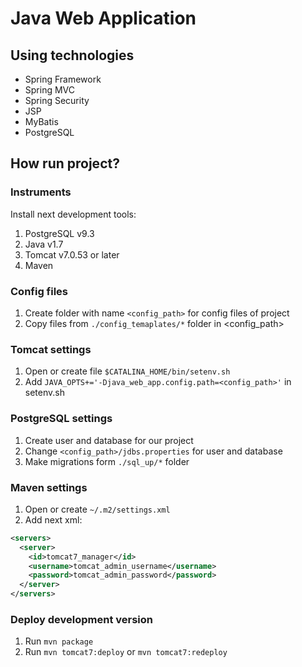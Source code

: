 # Java Web Application

## Using technologies

* Spring Framework
* Spring MVC
* Spring Security
* JSP
* MyBatis
* PostgreSQL

## How run project?

### Instruments

Install next development tools:

1. PostgreSQL v9.3
2. Java v1.7
3. Tomcat v7.0.53 or later
4. Maven

### Config files

1. Create folder with name `<config_path>` for config files of project
2. Copy files from `./config_temaplates/*` folder in <config_path>

### Tomcat settings

1. Open or create file `$CATALINA_HOME/bin/setenv.sh`
2. Add `JAVA_OPTS+='-Djava_web_app.config.path=<config_path>'` in setenv.sh

### PostgreSQL settings

1. Create user and database for our project
2. Change `<config_path>/jdbs.properties` for user and database
3. Make migrations form `./sql_up/*` folder

### Maven settings

1. Open or create `~/.m2/settings.xml`
2. Add next xml:
```xml
<servers>
  <server>
    <id>tomcat7_manager</id>
    <username>tomcat_admin_username</username>
    <password>tomcat_admin_password</password>
  </server>
</servers>
```

### Deploy development version

1. Run `mvn package`
2. Run `mvn tomcat7:deploy` or `mvn tomcat7:redeploy`
